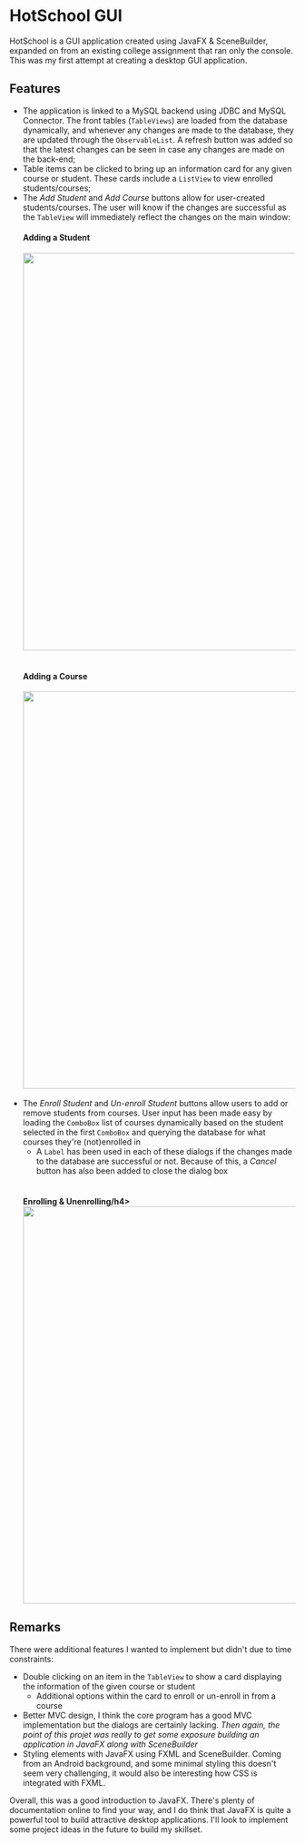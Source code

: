 # HotSchool GUI
HotSchool is a GUI application created using JavaFX & SceneBuilder, expanded on from an existing college assignment that ran only the console. This was my first
attempt at creating a desktop GUI application.

## Features
- The application is linked to a MySQL backend using JDBC and MySQL Connector. The front tables (`TableViews`) are loaded from the database dynamically, and whenever any changes are made to the database, they are updated through the `ObservableList`. A refresh button was added so that the latest changes can be seen in case any changes are made on the back-end;
- Table items can be clicked to bring up an information card for any given course or student. These cards include a `ListView` to view enrolled students/courses;
- The *Add Student* and *Add Course* buttons allow for user-created students/courses. The user will know if the changes are successful as the `TableView` will immediately reflect the changes on the main window:
  <br>
  #### Adding a Student
  <img src="AddingStudent.gif" width="700" /> 
  <br><br>
  <h4>Adding a Course</h4> 
  <img src="AddingCourse.gif" width="700" /> <br><br>
- The *Enroll Student* and *Un-enroll Student*  buttons allow users to add or remove students from courses. User input has been made easy by loading the `ComboBox` list of courses dynamically based on the student selected in the first `ComboBox` and querying the database for what courses they're (not)enrolled in
  - A `Label` has been used in each of these dialogs if the changes made to the database are successful or not. Because of this, a *Cancel* button has also been added to close the dialog box
  <br>
  <h4>Enrolling & Unenrolling/h4> 
  <br> <img src="EnrollingUnEnrolling.gif" width="700" /> <br> 


## Remarks
There were additional features I wanted to implement but didn't due to time constraints:
- Double clicking on an item in the `TableView` to show a card displaying the information of the given course or student
  - Additional options within the card to enroll or un-enroll in from a course
- Better MVC design, I think the core program has a good MVC implementation but the dialogs are certainly lacking. *Then again, the point of this projet was really to get some exposure building an application in JavaFX along with SceneBuilder*
- Styling elements with JavaFX using FXML and SceneBuilder. Coming from an Android background, and some minimal styling this doesn't seem very challenging, it would also be interesting how CSS is integrated with FXML.

Overall, this was a good introduction to JavaFX. There's plenty of documentation online to find your way, and I do think that JavaFX is quite a powerful tool to build attractive desktop applications. I'll look to implement some project ideas in the future to build my skillset.



